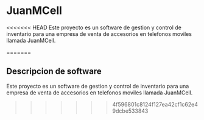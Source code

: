 # JuanMCell

<<<<<<< HEAD
Este proyecto es un software de gestion y control de inventario para una empresa de venta de accesorios en telefonos moviles llamada JuanMCell.

=======


## Descripcion de software

Este proyecto es un software de gestion y control de inventario para una empresa de venta de accesorios en telefonos moviles llamada JuanMCell.
>>>>>>> 4f596801c8124f127ea42cf1c62e49dcbe533843

